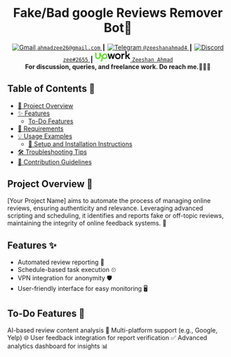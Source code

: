 
<h1 align="center">Fake/Bad google Reviews Remover Bot🤖</h1>
<div align="center">
  <a href="https://mail.google.com/mail/u/?authuser=ahmadzee26@gmail.com">
    <img alt="Gmail" width="30px" 
src="https://edent.github.io/SuperTinyIcons/images/svg/gmail.svg" />
    <code>ahmadzee26@gmail.com</code>
  </a>
  <span> ┃ </span>
  
  <a href="https://t.me/zeeshanahmad4">
    <img alt="Telegram" width="30px" 
src="https://edent.github.io/SuperTinyIcons/images/svg/telegram.svg" />
    <code>@zeeshanahmad4</code>
  </a>
  <span> ┃ </span>
  
  <a href="https://discord.com">
    <img alt="Discord" width="30px" 
src="https://github.com/Zeeshanahmad4/RealEstateMate-WhatsApp-Group-Management-
Bot/blob/main/discord-icon-svgrepo-com.svg" />
    <code>zee#2655</code>
  </a>
  <span> ┃ </span>
  
  <a href="https://www.upwork.com/freelancers/zeeshanahmad291">
    <img alt="Upwork" width="80px" 
src="https://github.com/Zeeshanahmad4/Zeeshanahmad4/blob/main/upwork.svg" />
    <code>Zeeshan Ahmad</code>
  </a>
  
  <br />
  <strong>For discussion, queries, and freelance work. Do reach me.🤖🤖🤖</strong>
</div>


## Table of Contents 📖

- [🚀 Project Overview](#project-overview-)
- [✨ Features](#features-)
   - [ To-Do Features](#to-do-features-)
- [🔧 Requirements](#requirements-)
- [💡 Usage Examples](#usage-examples-)
   - [🚀 Setup and Installation Instructions](#setup-and-installation-instructions-)
- [🛠️ Troubleshooting Tips](#troubleshooting-tips-)
- [🤝 Contribution Guidelines](#contribution-guidelines-)


## Project Overview 🚀
[Your Project Name] aims to automate the process of managing online reviews, ensuring authenticity and relevance. Leveraging advanced scripting and scheduling, it identifies and reports fake or off-topic reviews, maintaining the integrity of online feedback systems. 🌟

## Features ✨
- Automated review reporting 📝
- Schedule-based task execution ⏲
- VPN integration for anonymity 🛡
- User-friendly interface for easy monitoring 🖥

## To-Do Features 📌
AI-based review content analysis 🤖
Multi-platform support (e.g., Google, Yelp) 🌐
User feedback integration for report verification ✅
Advanced analytics dashboard for insights 📊




